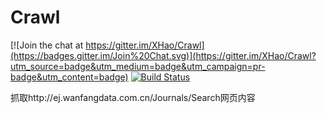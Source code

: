 Crawl
=====

[![Join the chat at https://gitter.im/XHao/Crawl](https://badges.gitter.im/Join%20Chat.svg)](https://gitter.im/XHao/Crawl?utm_source=badge&utm_medium=badge&utm_campaign=pr-badge&utm_content=badge)
[![Build Status](https://drone.io/github.com/XHao/Crawl/status.png)](https://drone.io/github.com/XHao/Crawl/latest)

抓取http://ej.wanfangdata.com.cn/Journals/Search网页内容